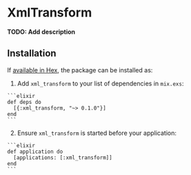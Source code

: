 # XmlTransform

**TODO: Add description**

## Installation

If [available in Hex](https://hex.pm/docs/publish), the package can be installed as:

  1. Add `xml_transform` to your list of dependencies in `mix.exs`:

    ```elixir
    def deps do
      [{:xml_transform, "~> 0.1.0"}]
    end
    ```

  2. Ensure `xml_transform` is started before your application:

    ```elixir
    def application do
      [applications: [:xml_transform]]
    end
    ```

